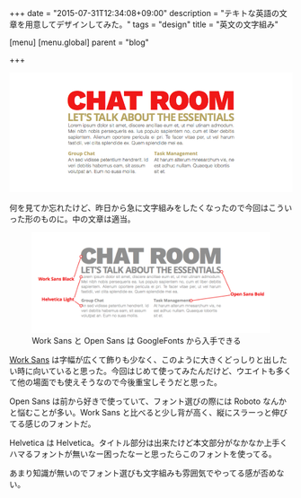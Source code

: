 +++
date = "2015-07-31T12:34:08+09:00"
description = "テキトな英語の文章を用意してデザインしてみた。"
tags = "design"
title = "英文の文字組み"

[menu]
  [menu.global]
    parent = "blog"

+++

![](/images/blog/typesetting-of-english-sentence/image.png)

何を見てか忘れたけど、昨日から急に文字組みをしたくなったので今回はこういった形のものに。中の文章は適当。

<figure>
  <img src="/images/blog/typesetting-of-english-sentence/image-fonts.png" alt="">
  <figcaption>Work Sans と Open Sans は GoogleFonts から入手できる</figcaption>
</figure>

[Work Sans](http://weiweihuanghuang.github.io/Work-Sans/) は字幅が広くて飾りも少なく、このように大きくどっしりと出したい時に向いていると思った。今回はじめて使ってみたんだけど、ウエイトも多くて他の場面でも使えそうなので今後重宝しそうだと思った。

Open Sans は前から好きで使っていて、フォント選びの際には Roboto なんかと悩むことが多い。Work Sans と比べると少し背が高く、縦にスラーっと伸びてる感じのフォントだ。

Helvetica は Helvetica。タイトル部分は出来たけど本文部分がなかなか上手くハマるフォントが無いなー困ったなーと思ったらこのフォントを使ってる。

あまり知識が無いのでフォント選びも文字組みも雰囲気でやってる感が否めない。
